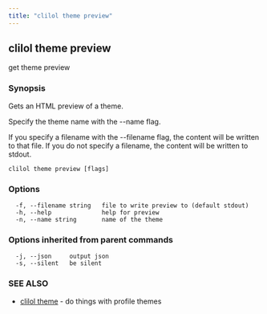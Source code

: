 ```yaml
---
title: "clilol theme preview"
---
```

## clilol theme preview

get theme preview

### Synopsis

Gets an HTML preview of a theme.

Specify the theme name with the --name flag.

If you specify a filename with the --filename flag, the content will be written
to that file. If you do not specify a filename, the content will be written
to stdout.

```
clilol theme preview [flags]
```

### Options

```
  -f, --filename string   file to write preview to (default stdout)
  -h, --help              help for preview
  -n, --name string       name of the theme
```

### Options inherited from parent commands

```
  -j, --json     output json
  -s, --silent   be silent
```

### SEE ALSO

* [clilol theme](clilol_theme.md)	 - do things with profile themes

